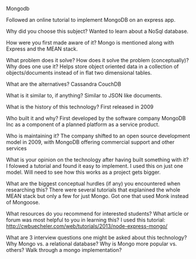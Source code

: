 Mongodb

Followed an online tutorial to implement MongoDB on an express app.

Why did you choose this subject?
Wanted to learn about a NoSql database.

How were you first made aware of it?
Mongo is mentioned along with Express and the MEAN stack.

What problem does it solve? How does it solve the problem (conceptually)?Why does one use it?
Helps store object oriented data in a collection of objects/documents instead of in flat two dimensional tables.



What are the alternatives?
Cassandra
CouchDB

What is it similar to, if anything?
Similar to JSON like documents.

What is the history of this technology?
First released in 2009

Who built it and why?
First developed by the software company MongoDB Inc as a component of a planned platform as a service product.

Who is maintaining it?
The company shifted to an open source development model in 2009, with MongoDB offering commercial support and other services

What is your opinion on the technology after having built something with it?
I folowed a tutorial and found it easy to implement. I used this on just one model. Will need to see how this works as a project gets bigger.

What are the biggest conceptual hurdles (if any) you encountered when researching this?
There were several tutorials that explanined the whole MEAN stack but only a few for just Mongo. Got one that used Monk instead of Mongoose.

What resources do you recommend for interested students? What article or forum was most helpful to you in learning this?
I used this tutorial:
http://cwbuecheler.com/web/tutorials/2013/node-express-mongo/

What are 3 interview questions one might be asked about this technology?
Why Mongo vs. a relational database?
Why is Mongo more popular vs. others?
Walk through a mongo implementation?
